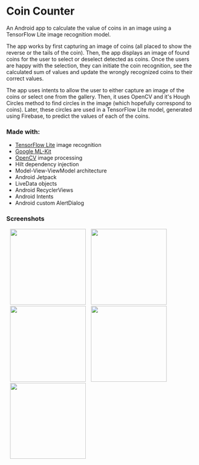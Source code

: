 # Coin Counter

An Android app to calculate the value of coins in an image using a
TensorFlow Lite image recognition model.

The app works by first capturing an image of coins (all placed to show
the reverse or the tails of the coin). Then, the app displays an image
of found coins for the user to select or deselect detected as coins.
Once the users are happy with the selection, they can initiate the coin
recognition, see the calculated sum of values and update the wrongly
recognized coins to their correct values.

The app uses intents to allow the user to either capture an image of the
coins or select one from the gallery. Then, it uses OpenCV and it's
Hough Circles method to find circles in the image (which hopefully
correspond to coins). Later, these circles are used in a TensorFlow Lite
model, generated using Firebase, to predict the values of each of the
coins.

### Made with:
* [TensorFlow Lite](https://www.tensorflow.org/lite) image recognition
* [Google ML-Kit](https://developers.google.com/ml-kit)
* [OpenCV](https://opencv.org/) image processing
* Hilt dependency injection
* Model-View-ViewModel architecture
* Android Jetpack
* LiveData objects
* Android RecyclerViews
* Android Intents
* Android custom AlertDialog

### Screenshots

  <p align="left">
    <img src="../assets/coin_selection.jpg" width="200" style="padding-left: 10px"/>
    <img src="../assets/coin_selection_2.jpg" width="200" style="padding-left: 10px"/>
    <img src="../assets/results1.jpg" width="200" style="padding-left: 10px"/>
    <img src="../assets/change_value1.jpg" width="200" style="padding-left: 10px"/>
    <img src="../assets/change_value2.jpg" width="200" style="padding-left: 10px"/>
  </p>
